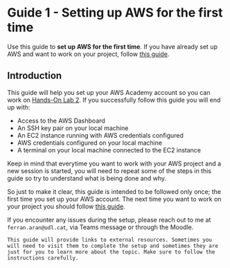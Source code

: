 # Guide 1 - Setting up AWS for the first time

Use this guide to **set up AWS for the first time**. If you have already set up AWS and want to work on your project, follow [this guide](./guide2.md).

## Introduction

This guide will help you set up your AWS Academy account so you can work on [Hands-On Lab 2](./hol2.md). If you successfully follow this guide you will end up with:

- Access to the AWS Dashboard
- An SSH key pair on your local machine
- An EC2 instance running with AWS credentials configured
- AWS credentials configured on your local machine
- A terminal on your local machine connected to the EC2 instance

Keep in mind that everytime you want to work with your AWS project and a new session is started, you will need to repeat some of the steps in this guide so try to understand what is being done and why.

So just to make it clear, this guide is intended to be followed only once; the first time you set up your AWS account. The next time you want to work on your project you should follow [this guide](./guide2.md).

If you encounter any issues during the setup, please reach out to me at `ferran.aran@udl.cat`, via Teams message or through the Moodle.

```admonish info
This guide will provide links to external resources. Sometimes you will need to visit them to complete the setup and sometimes they are just for you to learn more about the topic. Make sure to follow the instructions carefully.
```
